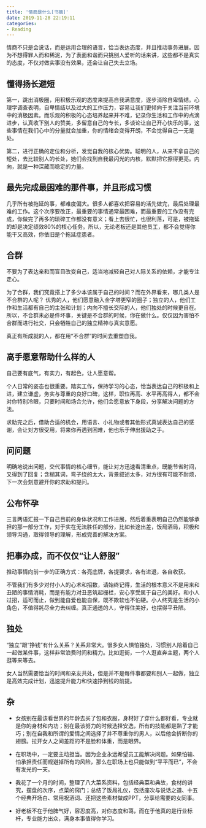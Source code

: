```yaml
---
title: '情商是什么[书摘]'
date: 2019-11-28 22:19:11
categories:
- Reading
---
```

情商不只是会说话，而是运用合理的语言，恰当表达态度，并且推动事务进展。因为不想得罪人而和稀泥，为了表面和谐而只挑别人爱听的话来讲，这些都不是真实的态度，不仅对做实事没有效果，还会让自己失去立场。
<!-- more -->
## 懂得扬长避短
第一，跳出消极圈，用积极乐观的态度来提高自我满意度，逐步消除自卑情结。心理学调查表明，自卑情结以及过大的工作压力，容易让我们更倾向于关注当前环境中的消极因素。而乐观的积极的心态培养起来并不难，记录你生活和工作中的点滴进步，认真收下别人的赞美，多留意自己的专长，多谈论让自己开心快乐的事，这些事情在我们心中的分量就会加重，你的情绪会变得开朗，不会觉得自己一无是处。

第二，进行正确的定位和分析，发觉自我的核心优势。聪明的人，从来不拿自己的短处，去比较别人的长处，她们会找到自我最闪光的内核，默默把它擦得更亮。内向，就是一种深藏而稳定的力量。

## 最先完成最困难的那件事，并且形成习惯
几乎所有被拖延的事，都难度偏大。很多人都喜欢把容易的活先做完，最后处理最难的工作。这个次序要改正，最重要的事情通常最困难，而最重要的工作没有完成，你做完了再多的琐碎工作都没有意义；看上去很忙，也很利落，可是，被拖延的却是决定绩效80%的核心任务。所以，无论老板还是其他员工，都不会觉得你能干又高效，你依旧是个拖延症患者。

## 合群
不要为了表达亲和而盲目改变自己，适当地减轻自己对人际关系的依赖，才能专注走心。

为了合群，我们究竟搭上了多少本该属于自己的时间？而在外界看来，哪几类人是不合群的人呢？
优秀的人，他们愿意融入金字塔更窄的圈子；独立的人，他们工作和生活都有自己的主张和计划；内向不擅长交际的人，他们独处的时候更自在。
所以，不合群未必是件坏事，关键是不合群的时候，你在做什么。仅仅因为害怕不合群而进行社交，只会牺牲自己的独立精神与真实意愿。

真正有所成就的人，都在用“不合群”的时间去重塑自我。

## 高手愿意帮助什么样的人
自己要有底气，有实力，有起色，让人愿意帮。

个人日常的姿态也很重要。踏实工作，保持学习的心态，恰当表达自己的积极和上进，建立谦虚，务实与尊重的良好口碑，这样，职位再高、水平再高得人，都不会对你特别冷眼，只要时间和场合允许，他们会愿意放下身段，分享解决问题的方法。

求助完之后，借助合适的机会，用语言、小礼物或者其他形式真诚表达自己的感谢，会让对方很受用，将来你再遇到困难，他也乐于伸出援助之手。

## 问问题
明确地说出问题，交代事情的核心细节，能让对方迅速看清重点，既能节省时间，又得到了回复；含糊其词，弯子绕的太大，背景叙述太多，对方很有可能不耐烦，下一次会刻意避开你的求助和提问。

## 公布怀孕
三言两语汇报一下自己目前的身体状况和工作进展，然后着重表明自己仍然能够承担的那一部分工作，对于实在无法胜任的部分，比如长途出差，饭局酒局，积极和领导沟通，取得领导的理解，形成完善的解决方案。

## 把事办成，而不仅仅“让人舒服”
推动事情向前一步的正确方式：各亮底牌，各提要求，各有进退，各自收获。

不管我们有多少对付小人的心术和招数，请始终记得，生活的根本意义不是用来和丑陋的事情消耗，而是有能力对丑恶筑起栅栏，安心享受属于自己的美好。和小人过招，适可而止，做到能自爱也能自保，既不欺软也不怕硬。小人终究是生活的小角色，不值得耗尽全力去纠缠。真正通透的人，守得住美好，也摆得平丑陋。

## 独处
“独立”跟“挣钱”有什么关系？关系非常大。很多女人惧怕独处，习惯别人陪着自己一起做某件事，这样非常浪费时间和精力。比如逛街，一个人逛直奔主题，两个人逛等来等去。

女人当然需要恰当的时间和亲友共处，但是并不是每件事都要和别人一起做，独立是高效完成计划，迅速提升能力和快速挣到钱的前提。

## 杂
* 女孩别在最该看世界的年龄去买了包和衣服，身材好了穿什么都好看，专业就是你的身材和内功；别在最该努力的时候选择安逸，所有的技能都是熟了才能巧；别在自我和所谓的爱情之间选择了并不尊重你的男人，以后他会折断你的翅膀。拉开女人之间差距的不是脸和体重，而是眼界。

* 在职场中，一定要主动担当。因为企业永远希望员工能解决问题。如果怕输、怕承担责任而规避掉所有的风险，那么在职场上也只能做到“平平而已”，不会有发光的一天。

* 我花了一个月的时间，整理了八大菜系资料，包括经典菜和典故，食材的讲究，摆盘的次序，点菜的窍门；总结了饭局礼仪，包括座次与说话之道、十五个经典开场白、常用祝酒词、还把这些素材做成PPT，分享给需要的女同事。

* 好老板不在于他脾气好，容忍度高，对你态度和蔼，而在于他真的是行业标杆，专业能力出众，满身本事值得你学习。
